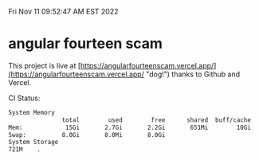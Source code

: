 Fri Nov 11 09:52:47 AM EST 2022

# angular fourteen scam


This project is live at [https://angularfourteenscam.vercel.app/](https://angularfourteenscam.vercel.app/ "dog!") thanks to Github and Vercel.

CI Status: 

```bash
System Memory
               total        used        free      shared  buff/cache   available
Mem:            15Gi       2.7Gi       2.2Gi       651Mi        10Gi        11Gi
Swap:          8.0Gi       8.0Mi       8.0Gi
System Storage
721M	.
```
```bash

